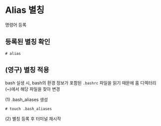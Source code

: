 # Alias 별칭
명령어 등록

## 등록된 별칭 확인
`# alias`

## (영구) 별칭 적용
bash 실생 시, bash의 환경 정보가 포함된 `.bashrc` 파일을 읽기 때문에 홈 디렉터리(~)에서 해당 파일을 찾아 변경

(1) .bash_aliases 생성

`# touch .bash_aliases`

(2) 별칭 등록 후 터미널 재시작

